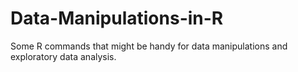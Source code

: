 # Data-Manipulations-in-R

Some R commands that might be handy for data manipulations and exploratory data analysis.
